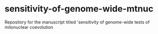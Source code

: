 # sensitivity-of-genome-wide-mtnuc
Repository for the manuscript titled 'sensitivity of genome-wide tests of mitonuclear coevolution
